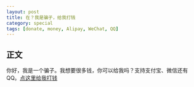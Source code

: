 ```yaml
---
layout: post
title: 在？我是骗子，给我打钱
category: special
tags: [donate, money, Alipay, WeChat, QQ]
---
```

## 正文
你好，我是一个骗子。我想要很多钱，你可以给我吗？支持支付宝、微信还有 QQ。[点这里给我打钱](/pay.html)
